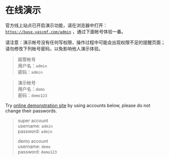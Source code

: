 # 在线演示

官方线上站点已开启演示功能，请在浏览器中打开：[`https://base.yascmf.com/admin`](https://base.yascmf.com/admin) ，通过下面帐号体验一番。

请注意：演示帐号没有任何写权限，操作过程中可能会出现权限不足的提醒页面；请勿修改下列帐号密码，以免影响他人演示体验。


>   超管帐号  
用户名：`admin`  
密码：`admin`  

>   演示帐号  
用户名：`demo`  
密码：`demo123`  

Try [online demonstration site](https://base.yascmf.com/admin) by using accounts below, please do not change their passwords.

>   super account  
>   username: `admin`  
>   password: `admin`  
>   
>   demo account  
>   username: `demo`  
>   password: `demo123`  

